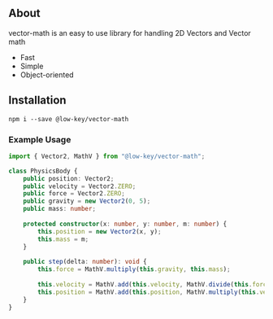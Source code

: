 ## About

vector-math is an easy to use library for handling 2D Vectors and Vector math

- Fast
- Simple
- Object-oriented

## Installation

```sh-session
npm i --save @low-key/vector-math
```

### Example Usage

```ts
import { Vector2, MathV } from "@low-key/vector-math";

class PhysicsBody {
	public position: Vector2;
	public velocity = Vector2.ZERO;
	public force = Vector2.ZERO;
	public gravity = new Vector2(0, 5);
	public mass: number;
	
	protected constructor(x: number, y: number, m: number) {
		this.position = new Vector2(x, y);
		this.mass = m;
	}
	
	public step(delta: number): void {
		this.force = MathV.multiply(this.gravity, this.mass);
		
		this.velocity = MathV.add(this.velocity, MathV.divide(this.force, this.mass * delta));
		this.position = MathV.add(this.position, MathV.multiply(this.velocity, delta));
	}
}
```